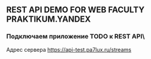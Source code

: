 ## REST API DEMO FOR WEB FACULTY PRAKTIKUM.YANDEX

### Подключаем приложение TODO к REST API\
Адрес сервера https://api-test.pa7lux.ru/streams

